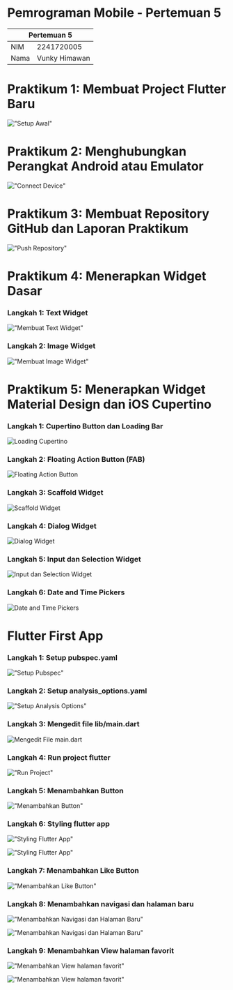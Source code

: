 # Pemrograman Mobile - Pertemuan 5

<table>
  <thead>
    <th colspan="2" style="text-align: center;">Pertemuan 5</th>
  </thead>
  <tbody>
    <tr>
      <td>NIM</td>
      <td>2241720005</td>
    </tr>
    <tr>
      <td>Nama</td>
      <td>Vunky Himawan</td>
    </tr>
</table>

# Praktikum 1: Membuat Project Flutter Baru

!["Setup Awal"](/docs/pertemuan-5/praktikum-1/praktikum-1.png)

# Praktikum 2: Menghubungkan Perangkat Android atau Emulator

!["Connect Device"](/docs/pertemuan-5/praktikum-2/praktikum-2.png)

# Praktikum 3: Membuat Repository GitHub dan Laporan Praktikum

!["Push Repository"](/docs/pertemuan-5/praktikum-3/praktikum-3.png)

# Praktikum 4: Menerapkan Widget Dasar

### Langkah 1: Text Widget

!["Membuat Text Widget"](/docs/pertemuan-5/praktikum-4/langkah-1.png)

### Langkah 2: Image Widget

!["Membuat Image Widget"](/docs/pertemuan-5/praktikum-4/langkah-2.png)

# Praktikum 5: Menerapkan Widget Material Design dan iOS Cupertino

### Langkah 1: Cupertino Button dan Loading Bar

![Loading Cupertino](/docs/pertemuan-5/praktikum-5/langkah-1.png)

### Langkah 2: Floating Action Button (FAB)

![Floating Action Button](/docs/pertemuan-5/praktikum-5/langkah-2.png)

### Langkah 3: Scaffold Widget

![Scaffold Widget](/docs/pertemuan-5/praktikum-5/langkah-3.png)

### Langkah 4: Dialog Widget

![Dialog Widget](/docs/pertemuan-5/praktikum-5/langkah-4.png)

### Langkah 5: Input dan Selection Widget

![Input dan Selection Widget](/docs/pertemuan-5/praktikum-5/langkah-5.png)

### Langkah 6: Date and Time Pickers

![Date and Time Pickers](/docs/pertemuan-5/praktikum-5/langkah-6.png)

# Flutter First App

### Langkah 1: Setup pubspec.yaml

!["Setup Pubspec"](/docs/pertemuan-5/flutter_first_app/langkah-1.png)

### Langkah 2: Setup analysis_options.yaml

!["Setup Analysis Options"](/docs/pertemuan-5/flutter_first_app/langkah-2.png)

### Langkah 3: Mengedit file lib/main.dart

![Mengedit File main.dart](/docs/pertemuan-5/flutter_first_app/langkah-3.png)

### Langkah 4: Run project flutter

!["Run Project"](/docs/pertemuan-5/flutter_first_app/langkah-4.png)

### Langkah 5: Menambahkan Button

!["Menambahkan Button"](/docs/pertemuan-5/flutter_first_app/langkah-5.png)

### Langkah 6: Styling flutter app

!["Styling Flutter App"](/docs/pertemuan-5/flutter_first_app/langkah-6.png)

!["Styling Flutter App"](/docs/pertemuan-5/flutter_first_app/langkah-6-result.png)

### Langkah 7: Menambahkan Like Button

!["Menambahkan Like Button"](/docs/pertemuan-5/flutter_first_app/langkah-7.png)

### Langkah 8: Menambahkan navigasi dan halaman baru

!["Menambahkan Navigasi dan Halaman Baru"](/docs/pertemuan-5/flutter_first_app/langkah-8.png)

!["Menambahkan Navigasi dan Halaman Baru"](/docs/pertemuan-5/flutter_first_app/langkah-8-2.png)

### Langkah 9: Menambahkan View halaman favorit

!["Menambahkan View halaman favorit"](/docs/pertemuan-5/flutter_first_app/langkah-9.png)

!["Menambahkan View halaman favorit"](/docs/pertemuan-5/flutter_first_app/langkah-9-2.png)
